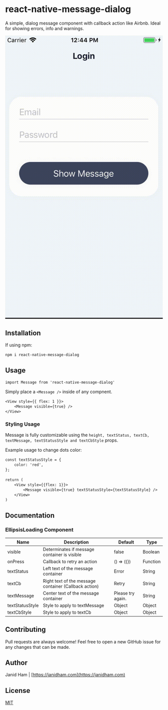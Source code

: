 # react-native-message-dialog

A simple, dialog message component with callback action like Airbnb. Ideal for showing errors, info and warnings.

![](assets/message-view.gif)


## Installation

If using npm:

```
npm i react-native-message-dialog
```

## Usage

```
import Message from 'react-native-message-dialog'
```

Simply place a `<Message />` inside of any compnent.

```
<View style={{ flex: 1 }}>
    <Message visible={true} />
</View>
```

### Styling Usage
Message is fully customizable using the `height, textStatus, textCb,  textMessage, textStatusStyle and textCbStyle` props.

Example usage to change dots color:

```
const textStatusStyle = {
    color: 'red',
};

return (
    <View style={{flex: 1}}>
        <Message visible={true} textStatusStyle={textStatusStyle} />
    </View>
)
```

## Documentation

### EllipsisLoading Component
| Name            | Description                                           | Default           | Type     |
|-----------------|-------------------------------------------------------|-------------------|----------|
| visible         | Determinates if message container is visible          | false             | Boolean  |
| onPress         | Callback to retry an action                           | () => ({})        | Function |
| textStatus      | Left text of the message container                    | Error             | String   |
| textCb          | Right text of the message container (Callback action) | Retry             | String   |
| textMessage     | Center text of the message container                  | Please try again. | String   |
| textStatusStyle | Style to apply to textMessage                         | Object            | Object   |
| textCbStyle     | Style to apply to textCb                              | Object            | Object   |

## Contributing
Pull requests are always welcome! Feel free to open a new GitHub issue for any changes that can be made.

## Author
Janid Ham | [https://janidham.com](https://janidham.com)

## License
[MIT](./LICENSE)
